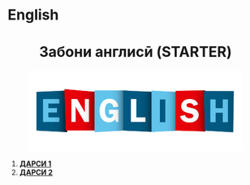 # English
<html lang="en">
<head>
    <meta charset="UTF-8">
    <meta name="viewport" content="width=device-width, initial-scale=1.0">
   
</head>
<body>
   <h1 style="text-align: center;">Забони англисӣ (STARTER)</h1>
   <figure style="text-align: center;"><img src="HTML0.png" alt="image"></figure>
   
<Ol>
    <li><a href="HTML1.html"><b>ДАРСИ 1</b></a></li>
    <li><a href="HTML2.html"><b>ДАРСИ 2</b></a></li>
</Ol>
</body>
</html>
